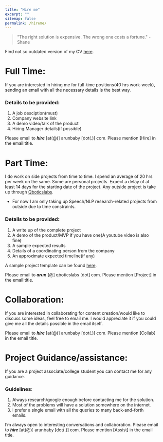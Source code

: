 ```yaml
---
title: "Hire me"
excerpt: ""
sitemap: false
permalink: /hireme/
---
```


> "The right solution is expensive. The wrong one costs a fortune." - Shane

Find not so outdated version of my CV [here](/assets/docs/Arun_2021.pdf).

# Full Time:

If you are interested in hiring me for full-time positions(40 hrs work-week), sending an email with all the necessary details is the best way.

### Details to be provided:

1. A job desciption(must)
2. Company website link
3. A demo video/talk of the product
4. Hiring Manager details(if possible)


<!-- Please mention [Hire] in the email title. [Click here to see the contact details.]({{ site.baseurl }}{% link  _pages/contact.md %}#email-id) -->

Please email to <em>**hire** </em> [at(@)]  arunbaby [dot(.)] com. Please mention [Hire] in the email title.


# Part Time:

I do work on side projects from time to time. I spend an average of 20 hrs per week on the same. Some are personal projects. Expect a delay of at least 14 days for the starting date of the project. Any outside project is take up through [Qboticslabs](https://qboticslabs.com/).
* For now I am only taking up Speech/NLP research-related projects from outside due to time constraints.

### Details to be provided:

1. A write up of the complete project
2. A demo of the product/MVP if you have one(A youtube video is also fine)
3. A sample expected results
3. Details of a coordinating person from the company
4. An approximate expected timeline(if any)

A sample project template can be found [here](/assets/docs/ProjectTemplate.docx).

Please email to <em>**arun** </em> [@]  qboticslabs [dot] com. Please mention [Project] in the email title.

# Collaboration:
If you are interested in collaborating for content creation/would like to discuss some ideas, feel free to email me. I would appreciate it if you could give me all the details possible in the email itself.

<!-- Please mention [Collab] in the email title. [Click here to see the contact details.]({{ site.baseurl }}{% link  _pages/contact.md %}#email-id) -->

Please email to <em>**hire** </em> [at(@)]  arunbaby [dot(.)] com. Please mention [Collab] in the email title.


# Project Guidance/assistance:
	
If you are a project associate/college student you can contact me for any guidance. 

### Guidelines:
	
1. Always research/google enough before contacting me for the solution.
2. Most of the problems will have a solution somewhere on the internet.
3. I prefer a single email with all the queries to many back-and-forth emails.

I’m always open to interesting conversations and collaboration. Please email to <em>**hire** </em> [at(@)]  arunbaby [dot(.)] com. Please mention [Assist] in the email title.